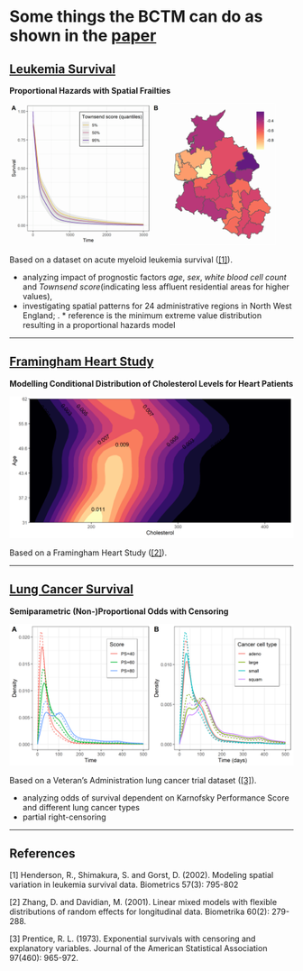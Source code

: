 # Some things the BCTM can do as shown in the [paper](https://arxiv.org/abs/2012.11016)
 
##  [Leukemia Survival](leukemia)
**Proportional Hazards with Spatial Frailties**

![image](leukemia/leuk_ph.png)


Based on a dataset on acute myeloid leukemia survival ([[1]](#1)).

* analyzing impact of prognostic factors *age*, *sex*, *white blood cell count*  and *Townsend score*(indicating less affluent residential areas for higher values), 
* investigating spatial patterns for 24 administrative regions in North West England; . * reference is the minimum extreme value distribution resulting in a proportional hazards model

---

##  [Framingham Heart Study](framingham)
**Modelling Conditional Distribution of Cholesterol Levels for Heart Patients**

![image](framingham/fram_contours.png)

Based on a Framingham Heart Study ([[2]](#2)).

---

##  [Lung Cancer Survival](veteran)
**Semiparametric (Non-)Proportional Odds with Censoring**

![image](veteran/vet_densities.png)

Based on a Veteran’s Administration lung cancer trial dataset ([[3]](#3)).

* analyzing odds of survival dependent on Karnofsky Performance Score and different lung cancer types
* partial right-censoring

---

## References

<a id="1">[1]</a>
Henderson, R., Shimakura, S. and Gorst, D. (2002).
Modeling spatial variation in leukemia survival data.
Biometrics 57(3): 795-802

<a id="2">[2]</a>
Zhang, D. and Davidian, M. (2001).
Linear mixed models with flexible distributions of random effects for
longitudinal data.
Biometrika 60(2): 279-288.

<a id="3">[3]</a>
Prentice, R. L. (1973).
Exponential survivals with censoring and explanatory variables.
Journal of the American Statistical Association 97(460): 965-972.
